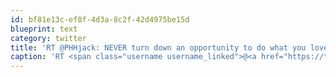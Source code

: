 ```yaml
---
id: bf81e13c-ef8f-4d3a-8c2f-42d4975be15d
blueprint: text
category: twitter
title: 'RT @PHHjack: NEVER turn down an opportunity to do what you love doing.'
caption: 'RT <span class="username username_linked">@<a href="https://twitter.com/PHHjack" title="">PHHjack</a></span>: NEVER turn down an opportunity to do what you love doing.'
---
```

